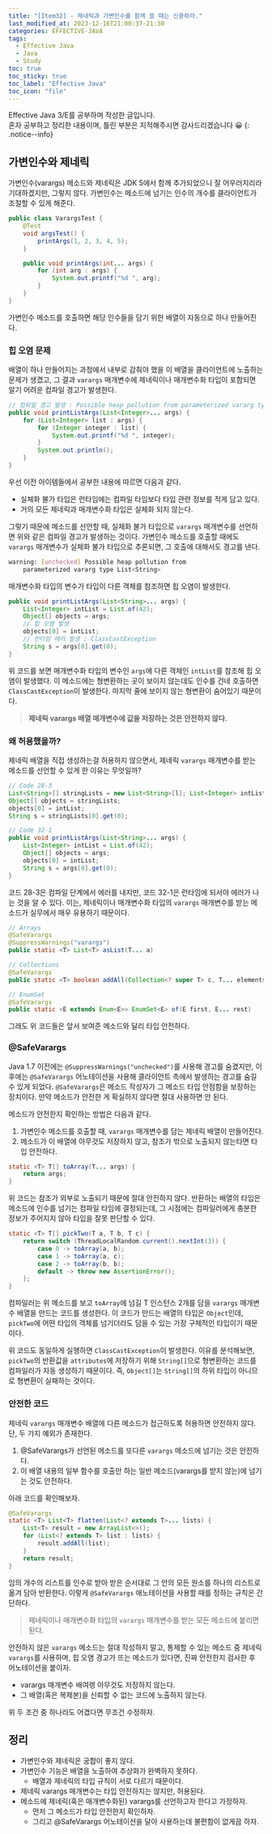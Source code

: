 ```yaml
---
title: "[Item32] - 제네릭과 가변인수를 함께 쓸 때는 신중하라."
last_modified_at: 2023-12-16T21:00:37-21:30
categories: EFFECTIVE-JAVA
tags:
  - Effective Java
  - Java
  - Study
toc: true
toc_sticky: true
toc_label: "Effective Java"
toc_icon: "file"
---
```


Effective Java 3/E를 공부하며 작성한 글입니다.<br>
혼자 공부하고 정리한 내용이며, 틀린 부분은 지적해주시면 감사드리겠습니다 😀
{: .notice--info}

## 가변인수와 제네릭

가변인수(varargs) 메소드와 제네릭은 JDK 5에서 함께 추가되었으니 잘 어우러지리라 기대하겠지만, 그렇지 않다.
가변인수는 메소드에 넘기는 인수의 개수를 클라이언트가 조절할 수 있게 해준다.

```java
public class VarargsTest {
    @Test
    void argsTest() {
        printArgs(1, 2, 3, 4, 5);
    }

    public void printArgs(int... args) {
        for (int arg : args) {
            System.out.printf("%d ", arg);
        }
    }
}
```

가변인수 메소드를 호출하면 해당 인수들을 담기 위한 배열이 자동으로 하나 만들어진다.

### 힙 오염 문제

배열이 하나 만들어지는 과정에서 내부로 감춰야 했을 이 배열을 클라이언트에 노출하는 문제가 생겼고,
그 결과 `varargs` 매개변수에 제네릭이나 매개변수화 타입이 포함되면 알기 어려운 컴파일 경고가 발생한다.

```java
// 컴파일 경고 발생 : Possible heap pollution from parameterized vararg type
public void printListArgs(List<Integer>... args) {
    for (List<Integer> list : args) {
        for (Integer integer : list) {
            System.out.printf("%d ", integer);
        }
        System.out.println();
    }
}
```

우선 이전 아이템들에서 공부한 내용에 따르면 다음과 같다.

- 실체화 불가 타입은 런타임에는 컴파일 타임보다 타입 관련 정보를 적게 담고 있다.
- 거의 모든 제네릭과 매개변수화 타입은 실체화 되지 않는다.

그렇기 때문에 메소드를 선언할 때, 실체화 불가 타입으로 `varargs` 매개변수를 선언하면 위와 같은 컴파일 경고가 발생하는 것이다.
가변인수 메소드를 호출할 때에도 `varargs` 매개변수가 실체화 불가 타입으로 추론되면, 그 호출에 대해서도 경고를 낸다.

```bash
warning: [unchecked] Possible heap pollution from
    parameterized vararg type List<String>
```

매개변수화 타입의 변수가 타입이 다른 객체를 참조하면 힙 오염이 발생한다.

```java
public void printListArgs(List<String>... args) {
    List<Integer> intList = List.of(42);
    Object[] objects = args;
    // 힙 오염 발생
    objects[0] = intList;
    // 런타임 에러 발생 : ClassCastException
    String s = args[0].get(0);
}
```

위 코드를 보면 매개변수화 타입의 변수인 `args`에 다른 객체인 `intList`를 참조해 힙 오염이 발생했다.
이 메소드에는 형변환하는 곳이 보이지 않는데도 인수를 건네 호출하면 `ClassCastException`이 발생한다.
마지막 줄에 보이지 않는 형변환이 숨어있기 때문이다.

> **제네릭 varargs 배열 매개변수에 값을 저장하는 것은 안전하지 않다.**

### 왜 허용했을까?

제네릭 배열을 직접 생성하는걸 허용하지 않으면서, 제네릭 `varargs` 매개변수를 받는 메소드를 선언할 수 있게 한 이유는 무엇일까?

```java
// Code 28-3
List<String>[] stringLists = new List<String>[l]; List<Integer> intList = List.of(42);
Object[] objects = stringLists;
objects[0] = intList;
String s = stringLists[0].get(0);
```

```java
// Code 32-1
public void printListArgs(List<String>... args) {
    List<Integer> intList = List.of(42);
    Object[] objects = args;
    objects[0] = intList;
    String s = args[0].get(0);
}
```

코드 28-3은 컴파일 단계에서 에러를 내지만, 코드 32-1은 런타임에 되서야 에러가 나는 것을 알 수 있다.
이는, 제네릭이나 매개변수화 타입의 `varargs` 매개변수를 받는 메소드가 실무에서 매우 유용하기 때문이다.

```java
// Arrays
@SafeVarargs
@SuppressWarnings("varargs")
public static <T> List<T> asList(T... a)

// Collections
@SafeVarargs
public static <T> boolean addAll(Collection<? super T> c, T... elements)

// EnumSet
@SafeVarargs
public static <E extends Enum<E>> EnumSet<E> of(E first, E... rest)
```

그래도 위 코드들은 앞서 보여준 메소드와 달리 타입 안전하다.

### @SafeVarargs

Java 1.7 이전에는 `@SuppressWarnings("unchecked")`를 사용해 경고를 숨겼지만,
이후에는 `@SafeVarargs` 어노테이션을 사용해 클라이언트 측에서 발생하는 경고를 숨길 수 있게 되었다.
`@SafeVarargs`은 메소드 작성자가 그 메소드 타입 안점함을 보장하는 장치이다.
만약 메소드가 안전한 게 확실하지 않다면 절대 사용하면 안 된다.

메소드가 안전한지 확인하는 방법은 다음과 같다.

1. 가변인수 메소드를 호출할 때, `varargs` 매개변수를 담는 제네릭 배열이 만들어진다.
2. 메소드가 이 배열에 아무것도 저장하지 않고, 참조가 밖으로 노출되지 않는타면 타입 안전하다.

```java
static <T> T[] toArray(T... args) {
    return args;
}
```

위 코드는 참조가 외부로 노출되기 때문에 절대 안전하지 않다.
반환하는 배열의 타입은 메소드에 인수를 넘기는 컴파일 타임에 결정되는데,
그 시점에는 컴파일러에게 충분한 정보가 주어지지 않아 타입을 잘못 판단할 수 있다.

```java
static <T> T[] pickTwo(T a, T b, T c) {
    return switch (ThreadLocalRandom.current().nextInt(3)) {
        case 0 -> toArray(a, b);
        case 1 -> toArray(a, c);
        case 2 -> toArray(b, b);
        default -> throw new AssertionError();
    };
}
```

컴파일러는 위 메소드를 보고 `toArray`에 넘길 T 인스턴스 2개를 담을 `varargs` 매개변수 배열을 만드는 코드를 생성한다.
이 코드가 만드는 배열의 타입은 `Object`인데, `pickTwo`에 어떤 타입의 객체를 넘기더라도 담을 수 있는 가장 구체적인 타입이기 때문이다.

위 코드도 동일하게 실행하면 `ClassCastException`이 발생한다.
이유를 분석해보면, `pickTwo`의 반환값을 `attributes`에 저장하기 위해 `String[]`으로 형변환하는 코드를 컴파일러가 자동 생성하기 때문이다.
즉, `Object[]`는 `String[]`의 하위 타입이 아니므로 형변환이 실패하는 것이다.

### 안전한 코드

제네릭 `varargs` 매개변수 배열에 다른 메소드가 접근하도록 허용하면 안전하지 않다.
단, 두 가지 예외가 존재한다.

1. @SafeVarargs가 선언된 메소드를 또다른 `varargs` 메소드에 넘기는 것은 안전하다.
2. 이 배열 내용의 일부 함수를 호출만 하는 일반 메소드(varargs를 받지 않는)에 넘기는 것도 안전하다.

아래 코드를 확인해보자.

```java
@SafeVarargs
static <T> List<T> flatten(List<? extends T>... lists) {
    List<T> result = new ArrayList<>();
    for (List<? extends T> list : lists) {
        result.addAll(list);
    }
    return result;
}
```

임의 개수의 리스트를 인수로 받아 받은 순서대로 그 안의 모든 원소를 하나의 리스트로 옮겨 담아 반환한다.
이렇게 `@SafeVarargs` 애노테이션을 사용할 때를 정하는 규칙은 간단하다.

> 제네릭이나 매개변수화 타입의 `varargs` 매개변수를 받는 모든 메소드에 붙리면 된다.

안전하지 않은 `varargs` 메소드는 절대 작성하지 말고,
통제할 수 있는 메소드 중 제네릭 `varargs`를 사용하며, 힙 오염 경고가 뜨는 메소드가 있다면,
진짜 안전한지 검사한 후 어노테이션을 붙이자.

- varargs 매개변수 배여렝 아무것도 저장하지 않는다.
- 그 배열(혹은 복제본)을 신뢰할 수 없는 코드에 노출하지 않는다.

위 두 조건 중 하나라도 어겼다면 무조건 수정하자.

## 정리

- 가변인수와 제네릭은 궁합이 좋지 않다.
- 가변인수 기능은 배열을 노출하여 추상화가 완벽하지 못하다.
  - 배열과 제네릭의 타입 규칙이 서로 다르기 때문이다.
- 제네릭 varargs 매개변수는 타입 안전하지는 않지만, 허용된다.
- 메소드에 제네릭(혹은 매개변수화된) varargs를 선언하고자 한다고 가정하자.
  - 먼저 그 메소드가 타입 안전한지 확인하자.
  - 그리고 @SafeVarargs 어노테이션을 달아 사용하는데 불편함이 없게끔 하자.

